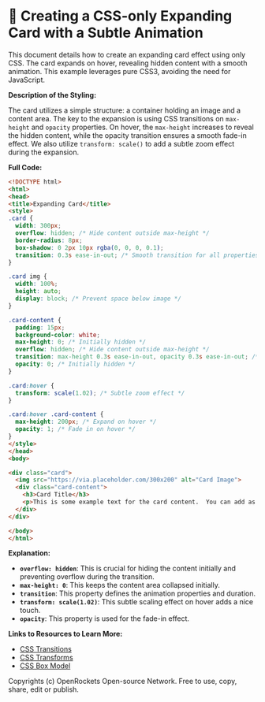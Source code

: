 # 🐞 Creating a CSS-only Expanding Card with a Subtle Animation


This document details how to create an expanding card effect using only CSS.  The card expands on hover, revealing hidden content with a smooth animation. This example leverages pure CSS3, avoiding the need for JavaScript.

**Description of the Styling:**

The card utilizes a simple structure: a container holding an image and a content area.  The key to the expansion is using CSS transitions on `max-height` and `opacity` properties.  On hover, the `max-height` increases to reveal the hidden content, while the opacity transition ensures a smooth fade-in effect.  We also utilize `transform: scale()` to add a subtle zoom effect during the expansion.

**Full Code:**

```html
<!DOCTYPE html>
<html>
<head>
<title>Expanding Card</title>
<style>
.card {
  width: 300px;
  overflow: hidden; /* Hide content outside max-height */
  border-radius: 8px;
  box-shadow: 0 2px 10px rgba(0, 0, 0, 0.1);
  transition: 0.3s ease-in-out; /* Smooth transition for all properties */
}

.card img {
  width: 100%;
  height: auto;
  display: block; /* Prevent space below image */
}

.card-content {
  padding: 15px;
  background-color: white;
  max-height: 0; /* Initially hidden */
  overflow: hidden; /* Hide content outside max-height */
  transition: max-height 0.3s ease-in-out, opacity 0.3s ease-in-out; /* Smooth transitions */
  opacity: 0; /* Initially hidden */
}

.card:hover {
  transform: scale(1.02); /* Subtle zoom effect */
}

.card:hover .card-content {
  max-height: 200px; /* Expand on hover */
  opacity: 1; /* Fade in on hover */
}
</style>
</head>
<body>

<div class="card">
  <img src="https://via.placeholder.com/300x200" alt="Card Image">
  <div class="card-content">
    <h3>Card Title</h3>
    <p>This is some example text for the card content.  You can add as much text as you need here.  The card will expand to accommodate the content.</p>
  </div>
</div>

</body>
</html>
```

**Explanation:**

*   **`overflow: hidden`**: This is crucial for hiding the content initially and preventing overflow during the transition.
*   **`max-height: 0`**: This keeps the content area collapsed initially.
*   **`transition`**: This property defines the animation properties and duration.
*   **`transform: scale(1.02)`**: This subtle scaling effect on hover adds a nice touch.
*   **`opacity`**: This property is used for the fade-in effect.


**Links to Resources to Learn More:**

*   [CSS Transitions](https://developer.mozilla.org/en-US/docs/Web/CSS/transition)
*   [CSS Transforms](https://developer.mozilla.org/en-US/docs/Web/CSS/transform)
*   [CSS Box Model](https://developer.mozilla.org/en-US/docs/Learn/CSS/Building_blocks/Box_model)


Copyrights (c) OpenRockets Open-source Network. Free to use, copy, share, edit or publish.

